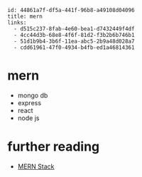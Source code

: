 
```
id: 44861a7f-df5a-441f-96b8-a49108d04096
title: mern
links:
  - d515c237-8fab-4e60-bea1-d7432449f4df
  - 4cc44d3b-68e8-4f6f-81d2-f3b2b6b746b1
  - 51d1b9b4-3b6f-11ea-abc5-2b9a48d028a7
  - cdd61961-47f0-4934-b4fb-ed1a46814361
```

# mern

* mongo db
* express
* react
* node js

# further reading

* [MERN Stack][1]

[1]: https://www.mongodb.com/mern-stack
